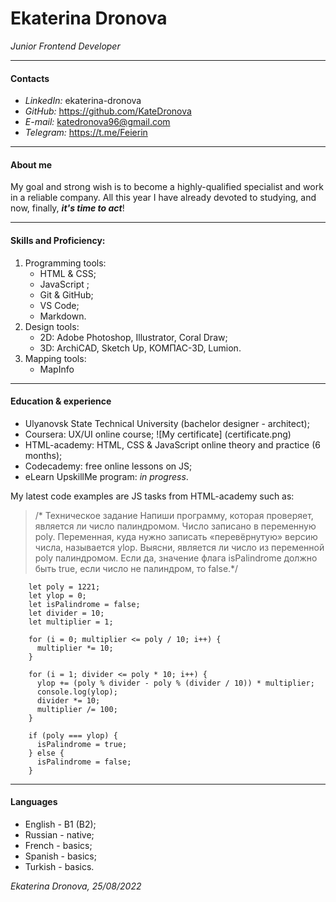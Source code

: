 # Ekaterina Dronova

*Junior Frontend Developer*

---

#### Contacts

- *LinkedIn:* ekaterina-dronova
- *GitHub:* https://github.com/KateDronova
- *E-mail:* katedronova96@gmail.com
- *Telegram:* https://t.me/Feierin

---

#### About me

My goal and strong wish is to become a highly-qualified specialist and work in a reliable company.
All this year I have already devoted to studying, and now, finally, ***it's time to act***!

---

#### Skills and Proficiency:

1. Programming tools:
    - HTML & CSS;
    - JavaScript ;
    - Git & GitHub;
    - VS Code;
    - Markdown.
2. Design tools:
    - 2D: Adobe Photoshop, Illustrator, Coral Draw;
    - 3D: ArchiCAD, Sketch Up, КОМПАС-3D, Lumion.
3. Mapping tools:
    - MapInfo

---

#### Education & experience 

- Ulyanovsk State Technical University (bachelor designer - architect);
- Coursera: UX/UI online course;
![My certificate] (certificate.png)
- HTML-academy: HTML, CSS & JavaScript online theory and practice (6 months);
- Codecademy: free online lessons on JS;
- eLearn UpskillMe program: *in progress*.

My latest code examples are JS tasks from HTML-academy such as:
> /* Техническое задание
> Напиши программу, которая проверяет, является ли число палиндромом. 
> Число записано в переменную poly.
> Переменная, куда нужно записать «перевёрнутую» версию числа, называется ylop.
> Выясни, является ли число из переменной poly палиндромом. Если да, значение флага isPalindrome должно быть true, если число не палиндром, то false.*/

        let poly = 1221;
        let ylop = 0;
        let isPalindrome = false;
        let divider = 10;
        let multiplier = 1;

        for (i = 0; multiplier <= poly / 10; i++) {
          multiplier *= 10;
        }

        for (i = 1; divider <= poly * 10; i++) {
          ylop += (poly % divider - poly % (divider / 10)) * multiplier; 
          console.log(ylop); 
          divider *= 10;
          multiplier /= 100;
        }

        if (poly === ylop) {
          isPalindrome = true;
        } else {
          isPalindrome = false;
        }
        
---

#### Languages

- English - B1 (B2);
- Russian - native;
- French - basics;
- Spanish - basics;
- Turkish - basics.

*Ekaterina Dronova, 25/08/2022*